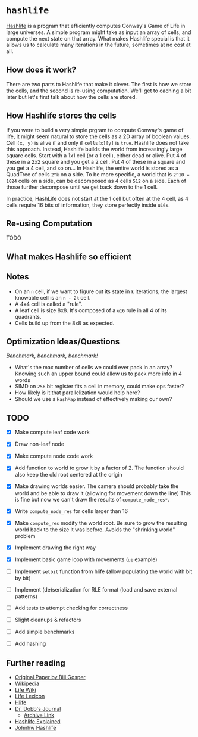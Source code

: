# `hashlife`

[Hashlife](https://en.wikipedia.org/wiki/Hashlife) is a program that efficiently
computes Conway's Game of Life in large universes. A simple program might take
as input an array of cells, and compute the next state on that array. What makes
Hashlife special is that it allows us to calculate many iterations in the
future, sometimes at no cost at all.

## How does it work?

There are two parts to Hashlife that make it clever. The first is how we store
the cells, and the second is re-using computation. We'll get to caching a bit
later but let's first talk about how the cells are stored.

## How Hashlife stores the cells

If you were to build a very simple prgram to compute Conway's game of life, it
might seem natural to store the cells as a 2D array of boolean values. Cell `(x,
y)` is alive if and only if `cells[x][y]` is `true`. Hashlife does not take this
approach. Instead, Hashlife builds the world from increasingly large square
cells. Start with a 1x1 cell (or a 1 cell), either dead or alive. Put 4 of
these in a 2x2 square and you get a 2 cell. Put 4 of these in a square and you
get a 4 cell, and so on... In Hashlife, the entire world is stored as a QuadTree
of cells `2^k` on a side. To be more specific, a world that is `2^10 = 1024`
cells on a side, can be decomposed as 4 cells `512` on a side. Each of those
further decompose until we get back down to the 1 cell.

In practice, HashLife does not start at the 1 cell but often at the 4 cell, as 4
cells require 16 bits of information, they store perfectly inside `u16`s.

## Re-using Computation

TODO

## What makes Hashlife so efficient

## Notes

- On an `n` cell, if we want to figure out its state in `k` iterations, the largest
  knowable cell is an `n - 2k` cell.
- A 4x4 cell is called a "rule".
- A leaf cell is size 8x8. It's composed of a `u16` rule in all 4 of its quadrants.
- Cells build up from the 8x8 as expected.

## Optimization Ideas/Questions

*Benchmark, benchmark, benchmark!*

- What's the max number of cells we could ever pack in an array? Knowing such an
  upper bound could allow us to pack more info in 4 words
- SIMD on `256` bit register fits a cell in memory, could make ops faster?
- How likely is it that parallelization would help here?
- Should we use a `HashMap` instead of effectively making our own?

## TODO

- [x] Make compute leaf code work
- [x] Draw non-leaf node
- [x] Make compute node code work
- [x] Add function to world to grow it by a factor of 2. The function should
      also keep the old root centered at the origin
- [x] Make drawing worlds easier. The camera should probably take the world and
      be able to draw it (allowing for movement down the line)
      This is fine but now we can't draw the results of `compute_node_res*`.
- [x] Write `compute_node_res` for cells larger than 16
- [x] Make `compute_res` modify the world root. Be sure to grow the resulting
      world back to the size it was before. Avoids the "shrinking world" problem
- [x] Implement drawing the right way
- [x] Implement basic game loop with movements (`ui` example)
- [ ] Implement `setbit` function from hlife (allow populating the world with bit by bit)
- [ ] Implement (de)serialization for RLE format (load and save external patterns)

- [ ] Add tests to attempt checking for correctness
- [ ] Slight cleanups & refactors
- [ ] Add simple benchmarks

- [ ] Add hashing

## Further reading
- [Original Paper by Bill Gosper](https://usr.lmf.cnrs.fr/~jcf/m1/gol/gosper-84.pdf)
- [Wikipedia](https://en.wikipedia.org/wiki/Hashlife)
- [Life Wiki](https://conwaylife.com/wiki/HashLife#cite_note-trokicki20060401-3)
- [Life Lexicon](https://conwaylife.com/ref/lexicon/lex_h.htm#hashlife)
- [Hlife](https://tomas.rokicki.com/hlife/)
- [Dr. Dobb's Journal](http://www.ddj.com/dept/ai/184406478)
    - [Archive Link](https://web.archive.org/web/20120719224016/http://www.drdobbs.com/jvm/an-algorithm-for-compressing-space-and-t/184406478)
- [Hashlife Explained](https://web.archive.org/web/20220131050938/https://jennyhasahat.github.io/hashlife.html)
- [Johnhw Hashlife](https://johnhw.github.io/hashlife/index.md.html)
